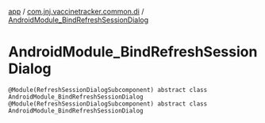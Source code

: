 [app](../../index.md) / [com.jnj.vaccinetracker.common.di](../index.md) / [AndroidModule_BindRefreshSessionDialog](./index.md)

# AndroidModule_BindRefreshSessionDialog

`@Module(RefreshSessionDialogSubcomponent) abstract class AndroidModule_BindRefreshSessionDialog`
`@Module(RefreshSessionDialogSubcomponent) abstract class AndroidModule_BindRefreshSessionDialog`